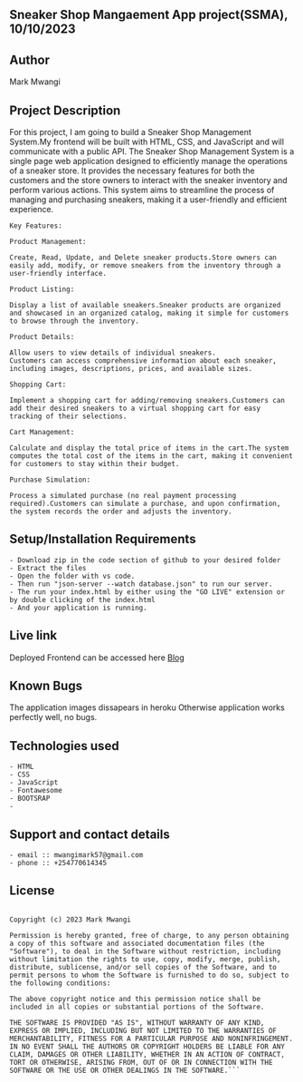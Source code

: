 ##  Sneaker Shop Mangaement App project(SSMA), 10/10/2023


## Author
Mark Mwangi

## Project Description
   For this project, I am going to build a Sneaker Shop Management System.My frontend will be built with HTML, CSS, and JavaScript and will communicate with a public API.
   The Sneaker Shop Management System is a single page web application designed to efficiently manage the operations of a sneaker store. It provides the necessary features for both the customers and the store owners to interact with the sneaker inventory and perform various actions. This system aims to streamline the process of managing and purchasing sneakers, making it a user-friendly and efficient experience.

    Key Features:

    Product Management:

    Create, Read, Update, and Delete sneaker products.Store owners can easily add, modify, or remove sneakers from the inventory through a user-friendly interface.

    Product Listing:

    Display a list of available sneakers.Sneaker products are organized and showcased in an organized catalog, making it simple for customers to browse through the inventory.

    Product Details:

    Allow users to view details of individual sneakers.
    Customers can access comprehensive information about each sneaker, including images, descriptions, prices, and available sizes.

    Shopping Cart:

    Implement a shopping cart for adding/removing sneakers.Customers can add their desired sneakers to a virtual shopping cart for easy tracking of their selections.

    Cart Management:

    Calculate and display the total price of items in the cart.The system computes the total cost of the items in the cart, making it convenient for customers to stay within their budget.

    Purchase Simulation:

    Process a simulated purchase (no real payment processing required).Customers can simulate a purchase, and upon confirmation, the system records the order and adjusts the inventory.

## Setup/Installation Requirements
    - Download zip in the code section of github to your desired folder
    - Extract the files
    - Open the folder with vs code.
    - Then run "json-server --watch database.json" to run our server.
    - The run your index.html by either using the "GO LIVE" extension or by double clicking of the index.html
    - And your application is running.
       
## Live link
Deployed Frontend can be accessed here [Blog](https://nextblog-k-koech.vercel.app/)   


## Known Bugs
The application images dissapears in heroku
Otherwise application works perfectly well, no bugs.

## Technologies used
    - HTML 
    - CSS
    - JavaScript
    - Fontawesome
    - BOOTSRAP
    - 

## Support and contact details
    - email :: mwangimark57@gmail.com
    - phone :: +254770614345

## License
```MIT License

Copyright (c) 2023 Mark Mwangi

Permission is hereby granted, free of charge, to any person obtaining a copy of this software and associated documentation files (the "Software"), to deal in the Software without restriction, including without limitation the rights to use, copy, modify, merge, publish, distribute, sublicense, and/or sell copies of the Software, and to permit persons to whom the Software is furnished to do so, subject to the following conditions:

The above copyright notice and this permission notice shall be included in all copies or substantial portions of the Software.

THE SOFTWARE IS PROVIDED "AS IS", WITHOUT WARRANTY OF ANY KIND, EXPRESS OR IMPLIED, INCLUDING BUT NOT LIMITED TO THE WARRANTIES OF MERCHANTABILITY, FITNESS FOR A PARTICULAR PURPOSE AND NONINFRINGEMENT. IN NO EVENT SHALL THE AUTHORS OR COPYRIGHT HOLDERS BE LIABLE FOR ANY CLAIM, DAMAGES OR OTHER LIABILITY, WHETHER IN AN ACTION OF CONTRACT, TORT OR OTHERWISE, ARISING FROM, OUT OF OR IN CONNECTION WITH THE SOFTWARE OR THE USE OR OTHER DEALINGS IN THE SOFTWARE.```